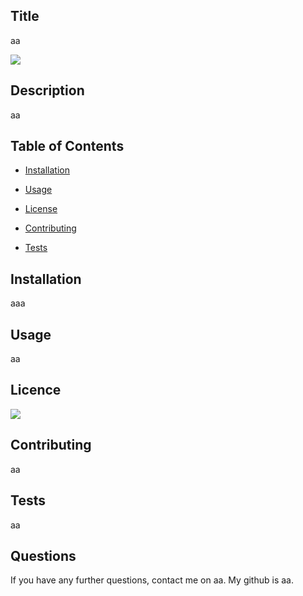 
  ## Title
  aa

<img src = 'https://img.shields.io/badge/license-MIT-blue.svg'>

  ## Description
aa

 ## Table of Contents

* [Installation](#installation)

* [Usage](#usage)

* [License](#license)

* [Contributing](#contributing)

* [Tests](#tests)

 ## Installation
 <a name ="installation"> </a>
aaa

## Usage
<a name ="usage"> </a>
aa

## Licence
<a name ="license"> </a>
<img src = 'https://img.shields.io/badge/license-MIT-blue.svg'>

## Contributing
<a name ="contributing"> </a>
aa

## Tests
<a name ="tests"> </a>
aa

## Questions
 If you have any further questions, contact me on aa.
 My github is aa.
